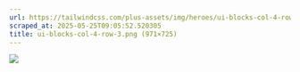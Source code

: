 ```yaml
---
url: https://tailwindcss.com/plus-assets/img/heroes/ui-blocks-col-4-row-3.png
scraped_at: 2025-05-25T09:05:52.520305
title: ui-blocks-col-4-row-3.png (971×725)
---
```


![](https://tailwindcss.com/plus-assets/img/heroes/ui-blocks-col-4-row-3.png)

